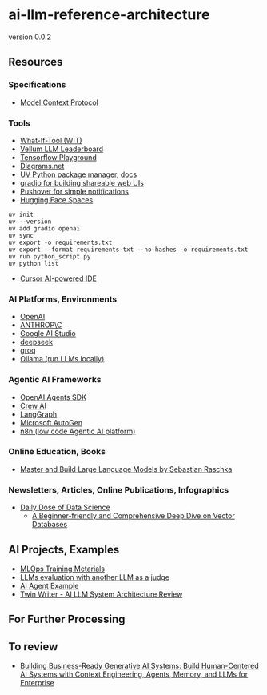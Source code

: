 # ai-llm-reference-architecture

version 0.0.2






## Resources


### Specifications
- [Model Context Protocol](https://github.com/modelcontextprotocol)


### Tools
- [What-If-Tool (WIT)](https://pair-code.github.io/what-if-tool/)
- [Vellum LLM Leaderboard](https://www.vellum.ai/llm-leaderboard)
- [Tensorflow Playground](https://playground.tensorflow.org/)
- [Diagrams.net](https://app.diagrams.net/)
- [UV Python package manager](https://github.com/astral-sh/uv), [docs](https://docs.astral.sh/uv/)
- [gradio for building shareable web UIs](https://www.gradio.app/)
- [Pushover for simple notifications](https://pushover.net/)
- [Hugging Face Spaces](https://huggingface.co/)

```
uv init
uv --version
uv add gradio openai
uv sync
uv export -o requirements.txt
uv export --format requirements-txt --no-hashes -o requirements.txt
uv run python_script.py
uv python list
```

- [Cursor AI-powered IDE](https://cursor.com/)


### AI Platforms, Environments
- [OpenAI](https://platform.openai.com/)
- [ANTHROP\C](https://www.anthropic.com/)
- [Google AI Studio](https://aistudio.google.com/)
- [deepseek](https://www.deepseek.com/en)
- [groq](https://groq.com/)
- [Ollama (run LLMs locally)](https://ollama.com/)


### Agentic AI Frameworks
- [OpenAI Agents SDK](https://github.com/openai/openai-agents-python)
- [Crew AI]()
- [LangGraph]()
- [Microsoft AutoGen]()
- [n8n (low code Agentic AI platform)](https://n8n.io/)


### Online Education, Books
- [Master and Build Large Language Models by Sebastian Raschka](https://www.manning.com/livevideo/master-and-build-large-language-models)


### Newsletters, Articles, Online Publications, Infographics
- [Daily Dose of Data Science](https://www.dailydoseofds.com/)
  - [A Beginner-friendly and Comprehensive Deep Dive on Vector Databases](https://www.dailydoseofds.com/a-beginner-friendly-and-comprehensive-deep-dive-on-vector-databases)


## AI Projects, Examples
- [MLOps Training Metarials](https://github.com/ksatola/cerebro-agh)
- [LLMs evaluation with another LLM as a judge](./examples/LLM_evaluation_with_LLM_as_a_judge.ipynb)
- [AI Agent Example](https://github.com/ksatola/ai-llm-agent-example)
- [Twin Writer - AI LLM System Architecture Review](https://github.com/ksatola/ai-llm-twin-writer)


## For Further Processing




## To review
- [Building Business-Ready Generative AI Systems: Build Human-Centered AI Systems with Context Engineering, Agents, Memory, and LLMs for Enterprise](https://www.packtpub.com/en-us/product/building-business-ready-generative-ai-systems-9781837020683)

